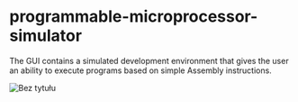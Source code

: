 # programmable-microprocessor-simulator
The GUI contains a simulated development environment that gives the user an ability to execute programs based on simple Assembly instructions.

![Bez tytułu](https://user-images.githubusercontent.com/51016521/119830605-bbfeb500-befc-11eb-80a2-634e33ad7764.png)

